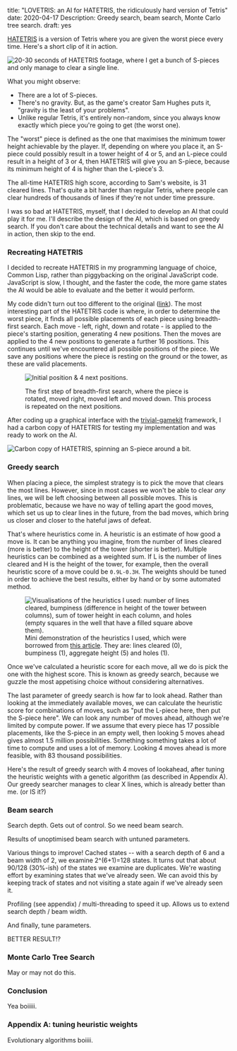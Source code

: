 title: "LOVETRIS: an AI for HATETRIS, the ridiculously hard version of Tetris"
date: 2020-04-17
Description: Greedy search, beam search, Monte Carlo tree search.
draft: yes

[HATETRIS](https://qntm.org/hatetris) is a version of Tetris where you are given the worst piece every time. Here's a short clip of it in action.

<img src="{{ url_for('static', filename='img/lovetris/hatetris.gif') }}"
     alt="20-30 seconds of HATETRIS footage, where I get a bunch of S-pieces and only manage to clear a single line."
     class="centered">

What you might observe:

* There are a lot of S-pieces.
* There's no gravity. But, as the game's creator Sam Hughes puts it, "gravity is the least of your problems".
* Unlike regular Tetris, it's entirely non-random, since you always know exactly which piece you're going to get (the worst one).

The "worst" piece is defined as the one that maximises the minimum tower height achievable by the player. If, depending on where you place it, an S-piece could possibly result in a tower height of 4 or 5, and an L-piece could result in a height of 3 or 4, then HATETRIS will give you an S-piece, because its minimum height of 4 is higher than the L-piece's 3.

The all-time HATETRIS high score, according to Sam's website, is 31 cleared lines. That's quite a bit harder than regular Tetris, where people can clear hundreds of thousands of lines if they're not under time pressure.

I was so bad at HATETRIS, myself, that I decided to develop an AI that could play it for me. I'll describe the design of the AI, which is based on greedy search. If you don't care about the technical details and want to see the AI in action, then skip to the end.

### Recreating HATETRIS
I decided to recreate HATETRIS in my programming language of choice, Common Lisp, rather than piggybacking on the original JavaScript code. JavaScript is slow, I thought, and the faster the code, the more game states the AI would be able to evaluate and the better it would perform.

My code didn't turn out too different to the original ([link](https://github.com/qntm/hatetris)). The most interesting part of the HATETRIS code is where, in order to determine the worst piece, it finds all possible placements of each piece using breadth-first search. Each move - left, right, down and rotate - is applied to the piece's starting position, generating 4 new positions. Then the moves are applied to the 4 new positions to generate a further 16 positions. This continues until we've encountered all possible positions of the piece. We save any positions where the piece is resting on the ground or the tower, as these are valid placements.

<figure>

<img src="{{ url_for('static', filename='img/lovetris/bfs.png') }}"
     alt="Initial position & 4 next positions."
     class="centered">

<figcaption>The first step of breadth-first search, where the piece is rotated, moved right, moved left and moved down. This process is repeated on the next positions.</figcaption>
</figure>


After coding up a graphical interface with the [trivial-gamekit](https://borodust.org/projects/trivial-gamekit/) framework, I had a carbon copy of HATETRIS for testing my implementation and was ready to work on the AI.

<img src="{{ url_for('static', filename='img/lovetris/hatetris-clone.gif') }}"
     alt="Carbon copy of HATETRIS, spinning an S-piece around a bit."
     class="centered">

### Greedy search
When placing a piece, the simplest strategy is to pick the move that clears the most lines. However, since in most cases we won't be able to clear *any* lines, we will be left choosing between all possible moves. This is problematic, because we have no way of telling apart the good moves, which set us up to clear lines in the future, from the bad moves, which bring us closer and closer to the hateful jaws of defeat.

That's where heuristics come in. A heuristic is an estimate of how good a move is. It can be anything you imagine, from the number of lines cleared (more is better) to the height of the tower (shorter is better). Multiple heuristics can be combined as a weighted sum. If L is the number of lines cleared and H is the height of the tower, for example, then the overall heuristic score of a move could be `0.9L-0.3H`. The weights should be tuned in order to achieve the best results, either by hand or by some automated method.

<figure>
<img src="{{ url_for('static', filename='img/lovetris/heuristics.png') }}"
     alt="Visualisations of the heuristics I used: number of lines cleared, bumpiness (difference in height of the tower between columns), sum of tower height in each column, and holes (empty squares in the well that have a filled square above them)."
     class="centered">

<figcaption>Mini demonstration of the heuristics I used, which were borrowed from <a href="https://codemyroad.wordpress.com/2013/04/14/tetris-ai-the-near-perfect-player/">this article</a>. They are: lines cleared (0), bumpiness (1), aggregate height (5) and holes (1).</figcaption>
</figure>

Once we've calculated a heuristic score for each move, all we do is pick the one with the highest score. This is known as greedy search, because we guzzle the most appetising choice without considering alternatives.

The last parameter of greedy search is how far to look ahead. Rather than looking at the immediately available moves, we can calculate the heuristic score for combinations of moves, such as "put the L-piece here, then put the S-piece here". We can look any number of moves ahead, although we're limited by compute power. If we assume that every piece has 17 possible placements, like the S-piece in an empty well, then looking 5 moves ahead gives almost 1.5 million possibilities. Something something takes a lot of time to compute and uses a lot of memory. Looking 4 moves ahead is more feasible, with 83 thousand possibilities.

Here's the result of greedy search with 4 moves of lookahead, after tuning the heuristic weights with a genetic algorithm (as described in Appendix A). Our greedy searcher manages to clear X lines, which is already better than me. (or IS it?)

### Beam search
Search depth. Gets out of control. So we need beam search.

Results of unoptimised beam search with untuned parameters.

Various things to improve! Cached states -- with a search depth of 6 and a beam width of 2, we examine 2^(6+1)=128 states. It turns out that about 90/128 (30%-ish) of the states we examine are duplicates. We're wasting effort by examining states that we've already seen. We can avoid this by keeping track of states and not visiting a state again if we've already seen it.

Profiling (see appendix) / multi-threading to speed it up. Allows us to extend search depth / beam width.

And finally, tune parameters.

BETTER RESULT!?

### Monte Carlo Tree Search
May or may not do this.

### Conclusion
Yea boiiiii.

### Appendix A: tuning heuristic weights
Evolutionary algorithms boiiii.

